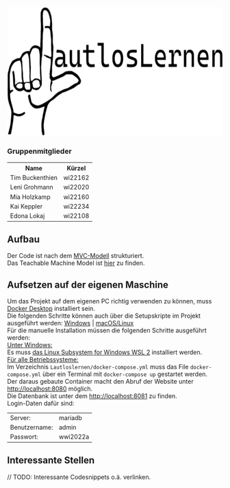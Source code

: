 <img src="Lautloslernen/htdocs/img/LogoLtransparent.png" alt="LautlosLernen Logo" height="300" width="700" />

### Gruppenmitglieder
<table>
  <tr>
    <th>Name</th>
    <th>Kürzel</th>
  </tr>
  <tr>
    <td>Tim Buckenthien</td>
    <td>wi22162</td>
  </tr>
  <tr>
    <td>Leni Grohmann</td>
    <td>wi22020</td>
  </tr>
  <tr>
    <td>Mia Holzkamp</td>
    <td>wi22160</td>
  </tr>
  <tr>
    <td>Kai Keppler</td>
    <td>wi22234</td>
  </tr>
  <tr>
    <td>Edona Lokaj</td>
    <td>wi22108</td>
  </tr>
</table>

## Aufbau
Der Code ist nach dem [MVC-Modell](https://en.wikipedia.org/wiki/Model%E2%80%93view%E2%80%93controller) strukturiert. <br>
Das Teachable Machine Model ist [hier](Lautloslernen/htdocs/views/learning/default.php) zu finden.

## Aufsetzen auf der eigenen Maschine
Um das Projekt auf dem eigenen PC richtig verwenden zu können, muss [Docker Desktop](https://www.docker.com/products/docker-desktop/) installiert sein.<br>
Die folgenden Schritte können auch über die Setupskripte im Projekt ausgeführt werden: [Windows](Lautloslernen/setup.bat) | [macOS/Linux](Lautloslernen/setup.sh)<br>
Für die manuelle Installation müssen die folgenden Schritte ausgeführt werden:<br>
<ins>Unter Windows:</ins><br>
Es muss [das Linux Subsystem for Windows WSL 2](https://learn.microsoft.com/de-de/windows/wsl/install) installiert werden.<br>
<ins>Für alle Betriebssysteme:</ins><br>
Im Verzeichnis `Lautloslernen/docker-compose.yml` muss das File `docker-compose.yml` über ein Terminal mit ```docker-compose up``` gestartet werden.<br>
Der daraus gebaute Container macht den Abruf der Website unter [http://localhost:8080](http://localhost:8080) möglich.<br>
Die Datenbank ist unter dem [http://localhost:8081](http://localhost:8081) zu finden.<br>
Login-Daten dafür sind:
<table>
  <tr>
    <td>Server:</td>
    <td>mariadb</td>
  </tr>
  <tr>
    <td>Benutzername:</td>
    <td>admin</td>
  </tr>
  <tr>
    <td>Passwort:</td>
    <td>wwi2022a</td>
  </tr>
</table>


## Interessante Stellen
// TODO: Interessante Codesnippets o.ä. verlinken.
